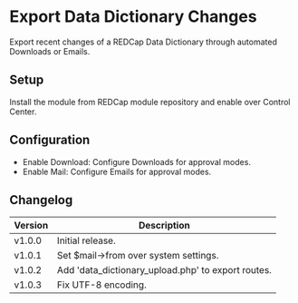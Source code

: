 # Export Data Dictionary Changes
Export recent changes of a REDCap Data Dictionary through automated Downloads or Emails.

## Setup

Install the module from REDCap module repository and enable over Control Center.

## Configuration

- Enable Download: Configure Downloads for approval modes.
- Enable Mail: Configure Emails for approval modes.

## Changelog

Version | Description
------- | --------------------
v1.0.0  | Initial release.
v1.0.1  | Set $mail->from over system settings.
v1.0.2  | Add 'data_dictionary_upload.php' to export routes.
v1.0.3  | Fix UTF-8 encoding.